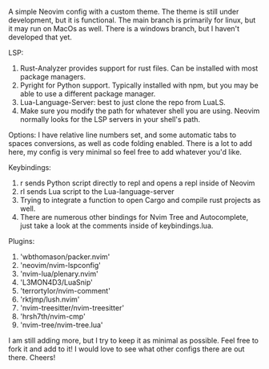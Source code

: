 A simple Neovim config with a custom theme. The theme is still under development, but it is functional. The main branch is primarily for linux, but it may run on MacOs as well. There is a windows branch, but I haven't developed that yet.

LSP:
1. Rust-Analyzer provides support for rust files. Can be installed with most package managers.
2. Pyright for Python support. Typically installed with npm, but you may be able to use a different package manager.
3. Lua-Language-Server: best to just clone the repo from LuaLS.
4. Make sure you modify the path for whatever shell you are using. Neovim normally looks for the LSP servers in your shell's path.

Options:
I have relative line numbers set, and some automatic tabs to spaces conversions, as well as code folding enabled. There is a lot to add here, my config is very minimal so feel free to add whatever you'd like.

Keybindings:
1. <Leader>r sends Python script directly to repl and opens a repl inside of Neovim
2. <Leader>rl sends Lua script to the Lua-language-server
3. Trying to integrate a function to open Cargo and compile rust projects as well.
4. There are numerous other bindings for Nvim Tree and Autocomplete, just take a look at the comments inside of keybindings.lua.

Plugins:
1. 'wbthomason/packer.nvim'
2. 'neovim/nvim-lspconfig'
3. 'nvim-lua/plenary.nvim'
4. 'L3MON4D3/LuaSnip'
5. 'terrortylor/nvim-comment'
6. 'rktjmp/lush.nvim'
7. 'nvim-treesitter/nvim-treesitter'
8. 'hrsh7th/nvim-cmp'
9. 'nvim-tree/nvim-tree.lua'

I am still adding more, but I try to keep it as minimal as possible. Feel free to fork it and add to it! I would love to see what other configs there are out there. Cheers!

